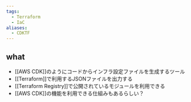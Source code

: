 ```yaml
---
tags:
  - Terraform
  - IaC
aliases:
  - CDKTF
---
```

## what
- [[AWS CDK]]のようにコードからインフラ設定ファイルを生成するツール
- [[Terraform]]で利用するJSONファイルを出力する
- [[Terraform Registry]]で公開されているモジュールを利用できる
- [[AWS CDK]]の機能を利用できる仕組みもあるらしい？